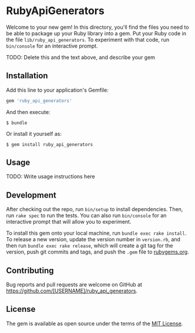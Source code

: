 # RubyApiGenerators

Welcome to your new gem! In this directory, you'll find the files you need to be able to package up your Ruby library into a gem. Put your Ruby code in the file `lib/ruby_api_generators`. To experiment with that code, run `bin/console` for an interactive prompt.

TODO: Delete this and the text above, and describe your gem

## Installation

Add this line to your application's Gemfile:

```ruby
gem 'ruby_api_generators'
```

And then execute:

    $ bundle

Or install it yourself as:

    $ gem install ruby_api_generators

## Usage

TODO: Write usage instructions here

## Development

After checking out the repo, run `bin/setup` to install dependencies. Then, run `rake spec` to run the tests. You can also run `bin/console` for an interactive prompt that will allow you to experiment.

To install this gem onto your local machine, run `bundle exec rake install`. To release a new version, update the version number in `version.rb`, and then run `bundle exec rake release`, which will create a git tag for the version, push git commits and tags, and push the `.gem` file to [rubygems.org](https://rubygems.org).

## Contributing

Bug reports and pull requests are welcome on GitHub at https://github.com/[USERNAME]/ruby_api_generators.

## License

The gem is available as open source under the terms of the [MIT License](https://opensource.org/licenses/MIT).
